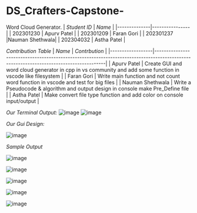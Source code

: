 # DS_Crafters-Capstone-
Word Cloud Generator.
|  *Student ID*  |      *Name*     |
|--------------|----------------|
|  202301230   |  Apurv Patel   |
|  202301209   |  Faran Gori    |
|  202301237   |Nauman Shethwala|
|  202304032   |  Astha Patel   |

*Contribution Table*
|    *Name*        |                                                   *Contrbution*                                                                       |
|------------------|---------------------------------------------------------------------------------------------------------------------------------------|
|    Apurv Patel   | Create GUI  and word cloud generator in cpp in vs community and add some function in vscode like filesystem                           |
|    Faran Gori    | Write main function and not count word function in vscode and test for big files                                                      |
| Nauman Shethwala | Write a Pseudocode & algorithm and output design in console make Pre_Define file                                                      |
|    Astha Patel   | Make convert file type function and add color on console input/output                                                                 |


*Our Terminal Output:*
![image](https://github.com/PatelApurv1230/DS_Crafters-Capstone/assets/160603808/bad78be6-8f9a-46ea-8e19-758264cd1b9e)
![image](https://github.com/PatelApurv1230/DS_Crafters-Capstone/assets/160603808/cc0eeabf-9680-45c8-9f49-31faf94e0a18)


*Our Gui Design:*

![image](https://github.com/PatelApurv1230/DS_Crafters-Capstone/assets/160603808/a75879cd-5e39-41a3-af70-88fb3a8a7eab)

*Sample Output*

![image](https://github.com/PatelApurv1230/DS_Crafters-Capstone/assets/160603808/c2be7470-86c8-4058-a2d9-ed26833d1c5c)


![image](https://github.com/PatelApurv1230/DS_Crafters-Capstone/assets/160603808/732621c8-229f-4a53-9ef4-fde01017d48e)

![image](https://github.com/PatelApurv1230/DS_Crafters-Capstone/assets/160603808/665ff4ea-e604-432f-b76e-dd762afbb3c4)

![image](https://github.com/PatelApurv1230/DS_Crafters-Capstone/assets/160603808/3835ccd8-d57d-4f9d-a985-66eae6dad67d)

![image](https://github.com/PatelApurv1230/DS_Crafters-Capstone/assets/160603808/afe57ec5-4a03-4591-b9f1-5c82456fef1a)

